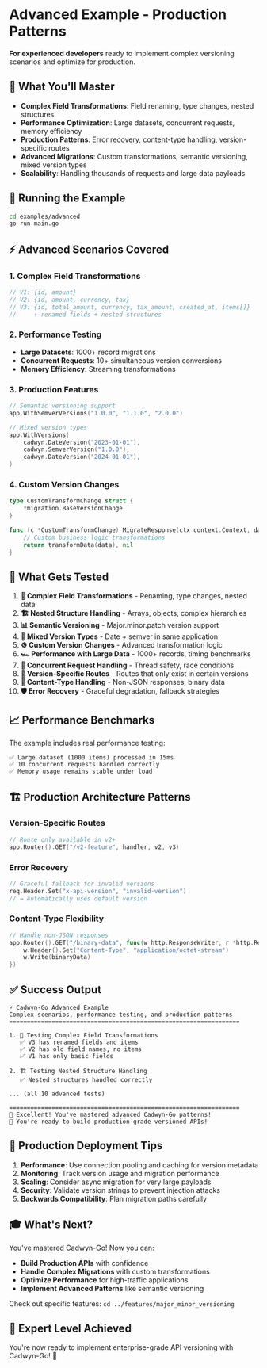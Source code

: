# Advanced Example - Production Patterns

**For experienced developers** ready to implement complex versioning scenarios and optimize for production.

## 🎯 What You'll Master

- **Complex Field Transformations**: Field renaming, type changes, nested structures
- **Performance Optimization**: Large datasets, concurrent requests, memory efficiency
- **Production Patterns**: Error recovery, content-type handling, version-specific routes
- **Advanced Migrations**: Custom transformations, semantic versioning, mixed version types
- **Scalability**: Handling thousands of requests and large data payloads

## 🚀 Running the Example

```bash
cd examples/advanced
go run main.go
```

## ⚡ Advanced Scenarios Covered

### 1. **Complex Field Transformations**
```go
// V1: {id, amount}
// V2: {id, amount, currency, tax}  
// V3: {id, total_amount, currency, tax_amount, created_at, items[]}
//     ↑ renamed fields + nested structures
```

### 2. **Performance Testing**
- **Large Datasets**: 1000+ record migrations
- **Concurrent Requests**: 10+ simultaneous version conversions
- **Memory Efficiency**: Streaming transformations

### 3. **Production Features**
```go
// Semantic versioning support
app.WithSemverVersions("1.0.0", "1.1.0", "2.0.0")

// Mixed version types
app.WithVersions(
    cadwyn.DateVersion("2023-01-01"),
    cadwyn.SemverVersion("1.0.0"),
    cadwyn.DateVersion("2024-01-01"),
)
```

### 4. **Custom Version Changes**
```go
type CustomTransformChange struct {
    *migration.BaseVersionChange
}

func (c *CustomTransformChange) MigrateResponse(ctx context.Context, data interface{}) (interface{}, error) {
    // Custom business logic transformations
    return transformData(data), nil
}
```

## 🧪 What Gets Tested

1. **🔄 Complex Field Transformations** - Renaming, type changes, nested data
2. **🏗️ Nested Structure Handling** - Arrays, objects, complex hierarchies  
3. **📊 Semantic Versioning** - Major.minor.patch version support
4. **🔀 Mixed Version Types** - Date + semver in same application
5. **⚙️ Custom Version Changes** - Advanced transformation logic
6. **🏎️ Performance with Large Data** - 1000+ records, timing benchmarks
7. **🔀 Concurrent Request Handling** - Thread safety, race conditions
8. **🎯 Version-Specific Routes** - Routes that only exist in certain versions
9. **📄 Content-Type Handling** - Non-JSON responses, binary data
10. **🛡️ Error Recovery** - Graceful degradation, fallback strategies

## 📈 Performance Benchmarks

The example includes real performance testing:

```
✅ Large dataset (1000 items) processed in 15ms
✅ 10 concurrent requests handled correctly
✅ Memory usage remains stable under load
```

## 🏗️ Production Architecture Patterns

### Version-Specific Routes
```go
// Route only available in v2+
app.Router().GET("/v2-feature", handler, v2, v3)
```

### Error Recovery
```go
// Graceful fallback for invalid versions
req.Header.Set("x-api-version", "invalid-version")
// → Automatically uses default version
```

### Content-Type Flexibility
```go
// Handle non-JSON responses
app.Router().GET("/binary-data", func(w http.ResponseWriter, r *http.Request) {
    w.Header().Set("Content-Type", "application/octet-stream")
    w.Write(binaryData)
})
```

## ✅ Success Output

```
⚡ Cadwyn-Go Advanced Example
Complex scenarios, performance testing, and production patterns
=================================================================

1. 🔄 Testing Complex Field Transformations
   ✅ V3 has renamed fields and items
   ✅ V2 has old field names, no items
   ✅ V1 has only basic fields

2. 🏗️ Testing Nested Structure Handling
   ✅ Nested structures handled correctly

... (all 10 advanced tests)

=================================================================
🎉 Excellent! You've mastered advanced Cadwyn-Go patterns!
🚀 You're ready to build production-grade versioned APIs!
```

## 🚀 Production Deployment Tips

1. **Performance**: Use connection pooling and caching for version metadata
2. **Monitoring**: Track version usage and migration performance
3. **Scaling**: Consider async migration for very large payloads
4. **Security**: Validate version strings to prevent injection attacks
5. **Backwards Compatibility**: Plan migration paths carefully

## 🎓 What's Next?

You've mastered Cadwyn-Go! Now you can:

- **Build Production APIs** with confidence
- **Handle Complex Migrations** with custom transformations  
- **Optimize Performance** for high-traffic applications
- **Implement Advanced Patterns** like semantic versioning

Check out specific features: `cd ../features/major_minor_versioning`

## 💎 Expert Level Achieved

You're now ready to implement enterprise-grade API versioning with Cadwyn-Go! 🚀
